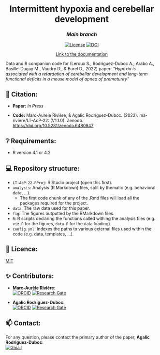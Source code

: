 <div align="center">
 
 <h1>Intermittent hypoxia and cerebellar development</h1>
 <h3><i>Main branch</i></h3>

 [![License](https://img.shields.io/badge/license-MIT-blue.svg)](/LICENSE)
 [![DOI](https://zenodo.org/badge/484983414.svg)](https://zenodo.org/badge/latestdoi/484983414)
 
 <a href = "https://ma-riviere.github.io/LT-AoP-22/">Link to the documentation</a>

</div>

Data and R companion code for (Leroux S., Rodriguez-Duboc A., Arabo A., Basille-Dugay M., Vaudry D., & Burel D., 2022) paper: *"Hypoxia is associated with a retardation of cerebellar development and long-term functional deficits in a mouse model of apnea of prematurity"*

## 📖 Citation:

- **Paper:** *In Press*  

- **Code:** Marc-Aurèle Rivière, & Agalic Rodriguez-Duboc. (2022). ma-riviere/LT-AoP-22: (V1.1.0). Zenodo. https://doi.org/10.5281/zenodo.6480947

## ❔ Requirements:

- R version 4.1 or 4.2

## 💻 Repository structure:

- `LT-AoP-22.RProj`: R Studio project (open this first).
- `analysis`: Analysis (R Markdown) files, split by thematic (e.g. behavioral data, ...). 
  - The first code chunk of any of the .Rmd files will load all the packages required for the project.
- `data`: The raw data used for this paper.
- `fig`: The figures outputted by the RMarkdown files.
- `R`: R scripts declaring the functions called withing the analysis files (e.g. `viz.R` for the figures, `data.R` for the data loading).
- `config.yml`: Indexes the paths to various external files used within the code (e.g. data, templates, ...).

## 📜 Licence:

[MIT](LICENSE)

## ✨ Contributors:

- **Marc-Aurèle Rivière**:  
[![ORCID](https://img.shields.io/badge/ORCID-A6CE39?style=flat-square&labelColor=white&logo=orcid&logoColor=A6CE39)][ORCID_MAR]
[![Research Gate](https://img.shields.io/badge/ResearchGate-00CCBB?style=flat-square&labelColor=white&logo=researchgate&logoColor=00CCBB)][RG_MAR]

- **Agalic Rodriguez-Duboc**:  
[![ORCID](https://img.shields.io/badge/ORCID-A6CE39?style=flat-square&labelColor=white&logo=orcid&logoColor=A6CE39)][ORCID_ARD]
[![Research Gate](https://img.shields.io/badge/ResearchGate-00CCBB?style=flat-square&labelColor=white&logo=researchgate&logoColor=00CCBB)][RG_ARD]

## 📫 Contact:

For any question, please contact the primary author of the paper, **Agalic Rodriguez-Duboc**:  
<a href="mailto:agalic.rd@gmail.com?subject=Intermittent%20Hypoxia%20and%20Cerebellar%20Development">![Gmail](https://img.shields.io/badge/Gmail-C71610?style=flat-square&labelColor=white&logo=Gmail&logoColor=C71610)</a>


<!----------------------------------->

[RG_MAR]: https://www.researchgate.net/profile/Marc_Aurele_Riviere2
[ORCID_MAR]: https://orcid.org/0000-0002-5108-3382
[RG_ARD]: https://www.researchgate.net/profile/Agalic-Rodriguez-Duboc
[ORCID_ARD]: https://orcid.org/0000-0002-2084-3780

